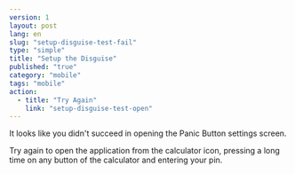 ```yaml
---
version: 1
layout: post
lang: en
slug: "setup-disguise-test-fail"
type: "simple"
title: "Setup the Disguise"
published: "true"
category: "mobile"
tags: "mobile"
action: 
  - title: "Try Again"
    link: "setup-disguise-test-open"
---
```


It looks like you didn't succeed in opening the Panic Button settings screen.

Try again to open the application from the calculator icon, pressing a long time on any button of the calculator and entering your pin. 